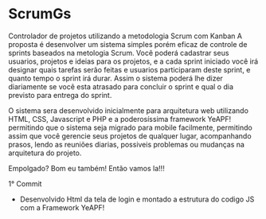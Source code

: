 # ScrumGs
Controlador de projetos utilizando a metodologia Scrum com Kanban
A proposta é desenvolver um sistema simples porém eficaz de controle de sprints baseados na metologia Scrum.
Você poderá cadastrar seus usuarios, projetos e ideias para os projetos, e a cada sprint iniciado você irá designar quais tarefas serão feitas e usuarios participaram deste sprint, e quanto tempo o sprint irá durar. Assim o sistema poderá lhe dizer diariamente se você esta atrasado para concluir o sprint e qual o dia previsto para entrega do sprint.

O sistema sera desenvolvido inicialmente para arquitetura web utilizando HTML, CSS, Javascript e PHP e a poderosíssima framework YeAPF! permitindo que o sistema seja migrado para mobile facilmente, permitindo assim que você gerencie seus projetos de qualquer lugar, acompanhando prasos, lendo as reuniões diarias, possiveis problemas ou mudanças na arquitetura do projeto.

Empolgado? Bom eu também! Então vamos la!!!

1° Commit
- Desenvolvido Html da tela de login e montado a estrutura do codigo JS com a Framework YeAPF!
